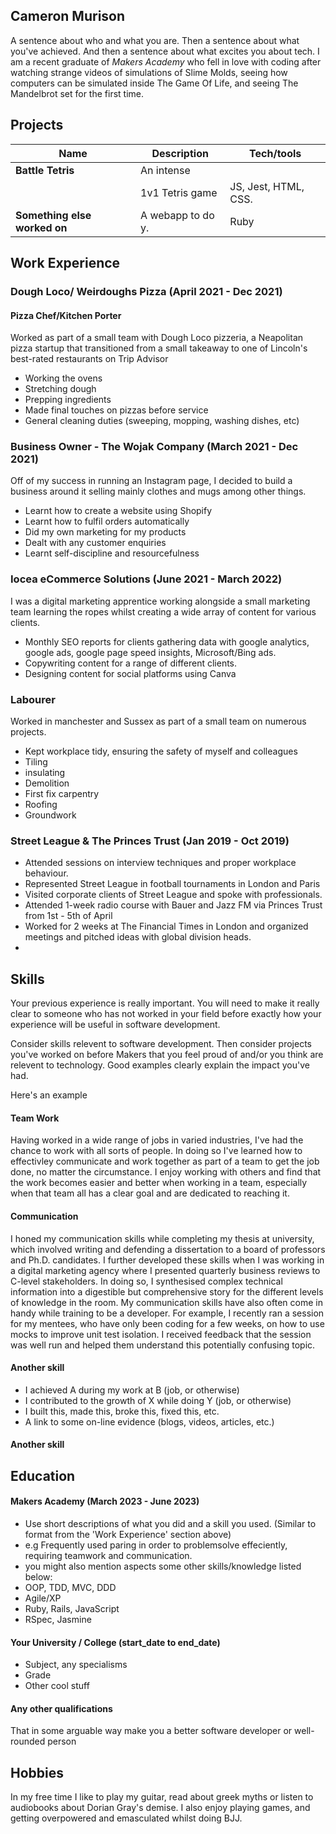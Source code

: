 ## Cameron Murison

A sentence about who and what you are. Then a sentence about what you've achieved. And then a sentence about what excites you about tech.
I am a recent graduate of *Makers Academy* who fell in love with coding after watching strange videos of simulations of Slime Molds, seeing how computers can be simulated inside The Game Of Life, and seeing The Mandelbrot set for the first time.

## Projects

| Name                         | Description       | Tech/tools        |
| ---------------------------- | ----------------- | ----------------- |
| **Battle Tetris**            | An intense        |
|                              | 1v1 Tetris game   | JS, Jest, HTML, CSS. |
| **Something else worked on** | A webapp to do y. | Ruby              |

## Work Experience ##

### Dough Loco/ Weirdoughs Pizza (April 2021 - Dec 2021) ###  
#### Pizza Chef/Kitchen Porter ####

Worked as part of a small team with Dough Loco pizzeria, a Neapolitan pizza startup that transitioned from a small takeaway to one of Lincoln's best-rated restaurants on Trip Advisor

* Working the ovens
* Stretching dough
* Prepping ingredients 
* Made final touches on pizzas before service 
* General cleaning duties (sweeping, mopping, washing dishes, etc)

### Business Owner - The Wojak Company (March 2021 - Dec 2021) ###

Off of my success in running an Instagram page, I decided to build a business around it selling mainly clothes and mugs among other things.

* Learnt how to create a website using Shopify
* Learnt how to fulfil orders automatically
* Did my own marketing for my products
* Dealt with any customer enquiries
* Learnt self-discipline and resourcefulness

### Iocea eCommerce Solutions (June 2021 - March 2022) ###

I was a digital marketing apprentice working alongside a small marketing team learning the ropes whilst creating a wide array of content for various clients.

* Monthly SEO reports for clients gathering data with google analytics, google ads, google page speed insights, Microsoft/Bing ads.
* Copywriting content for a range of different clients.
* Designing content for social platforms using Canva

### Labourer ###

Worked in manchester and Sussex as part of a small team on numerous projects. 

* Kept workplace tidy, ensuring the safety of myself and colleagues 
* Tiling
* insulating 
* Demolition 
* First fix carpentry
* Roofing
* Groundwork 


### Street League & The Princes Trust (Jan 2019 - Oct 2019) ###

* Attended sessions on interview techniques and proper workplace behaviour.
* Represented Street League in football tournaments in London and Paris
* Visited corporate clients of Street League and spoke with professionals.
* Attended 1-week radio course with Bauer and Jazz FM via Princes Trust from 1st - 5th of April
* Worked for 2 weeks at The Financial Times in London and organized meetings and pitched ideas with global division heads. 
* 

## Skills

Your previous experience is really important. You will need to make it really clear to someone who has not worked in your field before exactly how your experience will be useful in software development.

Consider skills relevent to software development. Then consider projects you've worked on before Makers that you feel proud of and/or you think are relevent to technology. Good examples clearly explain the impact you've had. 


Here's an example

#### Team Work
Having worked in a wide range of jobs in varied industries, I've had the chance to work with all sorts of people. In doing so I've learned how to effectivley communicate and work together as part of a team to get the job done, no matter the circumstance. I enjoy working with others and find that the work becomes easier and better when working in a team, especially when that team all has a clear goal and are dedicated to reaching it.

#### Communication
I honed my communication skills while completing my thesis at university, which involved writing and defending a dissertation to a board of professors and Ph.D. candidates. I further developed these skills when I was working in a digital marketing agency where I presented quarterly business reviews to C-level stakeholders. In doing so, I synthesised complex technical information into a digestible but comprehensive story for the different levels of knowledge in the room. My communication skills have also often come in handy while training to be a developer. For example, I recently ran a session for my mentees, who have only been coding for a few weeks, on how to use mocks to improve unit test isolation. I received feedback that the session was well run and helped them understand this potentially confusing topic.

#### Another skill

- I achieved A during my work at B (job, or otherwise)
- I contributed to the growth of X while doing Y (job, or otherwise)
- I built this, made this, broke this, fixed this, etc.
- A link to some on-line evidence (blogs, videos, articles, etc.)

#### Another skill


## Education

#### Makers Academy (March 2023 - June 2023)
- Use short descriptions of what you did and a skill you used. (Similar to format from the 'Work Experience' section above)
- e.g Frequently used paring in order to problemsolve effeciently, requiring teamwork and communication.
- you might also mention aspects some other skills/knowledge listed below: 
- OOP, TDD, MVC, DDD
- Agile/XP
- Ruby, Rails, JavaScript
- RSpec, Jasmine

#### Your University / College (start_date to end_date)

- Subject, any specialisms
- Grade
- Other cool stuff

#### Any other qualifications

That in some arguable way make you a better software developer or well-rounded person

## Hobbies
In my free time I like to play my guitar, read about greek myths or listen to audiobooks about Dorian Gray's demise. I also enjoy playing games, and getting overpowered and emasculated whilst doing BJJ.

